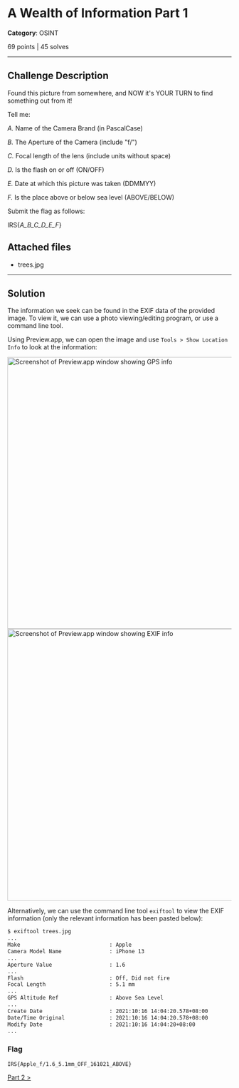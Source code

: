 # A Wealth of Information Part 1

**Category**: OSINT

69 points | 45 solves

----

## Challenge Description

Found this picture from somewhere, and NOW it's YOUR TURN to find something out from it!

Tell me:

*A.* Name of the Camera Brand (in PascalCase)

*B.* The Aperture of the Camera (include "f/")

*C.* Focal length of the lens (include units without space)

*D.* Is the flash on or off (ON/OFF)

*E.* Date at which this picture was taken (DDMMYY)

*F.* Is the place above or below sea level (ABOVE/BELOW)

Submit the flag as follows:

IRS{*A_B_C_D_E_F*}

## Attached files

* trees.jpg

----

## Solution

The information we seek can be found in the EXIF data of the provided image. To view it, we can use a photo viewing/editing program, or use a command line tool.

Using Preview.app, we can open the image and use `Tools > Show Location Info` to look at the information:

<img width="610" alt="Screenshot of Preview.app window showing GPS info" src="https://user-images.githubusercontent.com/40383042/147556533-901ef062-9784-43c6-9cbf-4903f664c596.png">
<img width="610" alt="Screenshot of Preview.app window showing EXIF info" src="https://user-images.githubusercontent.com/40383042/147556542-250f97fa-c5e3-46a1-a4cc-d29e083defe0.png">


Alternatively, we can use the command line tool `exiftool` to view the EXIF information (only the relevant information has been pasted below):

```sh
$ exiftool trees.jpg
...
Make                            : Apple
Camera Model Name               : iPhone 13
...
Aperture Value                  : 1.6
...
Flash                           : Off, Did not fire
Focal Length                    : 5.1 mm
...
GPS Altitude Ref                : Above Sea Level
...
Create Date                     : 2021:10:16 14:04:20.578+08:00
Date/Time Original              : 2021:10:16 14:04:20.578+08:00
Modify Date                     : 2021:10:16 14:04:20+08:00
...

```

### Flag

```text
IRS{Apple_f/1.6_5.1mm_OFF_161021_ABOVE}
```

[Part 2 >](../A%20Wealth%20of%20Information%20Part%202)
